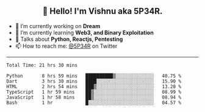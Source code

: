 <h2 align="center">👋 Hello! I'm Vishnu aka 5P34R.</h2>


- 🔭 I’m currently working on **Dream**
- 🌱 I’m currently learning **Web3, and Binary Exploitation**
- 💬 Talks about **Python, Reactjs, Pentesting**
- 📫 How to reach me: [@5P34R](https://twitter.com/Vishnu27302693) on Twitter

---
<!--START_SECTION:waka-->

```text
Total Time: 21 hrs 30 mins

Python       8 hrs 59 mins   ██████████▒░░░░░░░░░░░░░░   40.75 %
Dart         3 hrs 30 mins   ████░░░░░░░░░░░░░░░░░░░░░   15.90 %
HTML         2 hrs 54 mins   ███▒░░░░░░░░░░░░░░░░░░░░░   13.20 %
TypeScript   1 hr 59 mins    ██▒░░░░░░░░░░░░░░░░░░░░░░   08.99 %
JavaScript   1 hr 58 mins    ██▒░░░░░░░░░░░░░░░░░░░░░░   08.94 %
Bash         1 hr            █░░░░░░░░░░░░░░░░░░░░░░░░   04.57 %
```

<!--END_SECTION:waka-->
